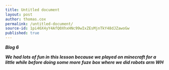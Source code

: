 ```yaml
---
title: Untitled document
layout: post
author: thomas.cox
permalink: /untitled-document/
source-id: 1pi46X4yY4AfQ0XhxHNc99wIxZEsMjnTkY48dJZawoGw
published: true
---
```

**_Blog 6_**

**_We had lots of fun in this lesson because we played on minecraft for a little while before doing some more fuze box where we did robots arm WH_**

